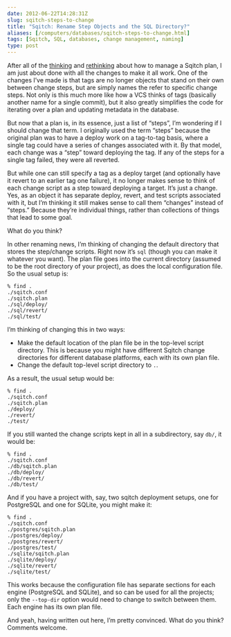 ```yaml
--- 
date: 2012-06-22T14:28:31Z
slug: sqitch-steps-to-change
title: "Sqitch: Rename Step Objects and the SQL Directory?"
aliases: [/computers/databases/sqitch-steps-to-change.html]
tags: [Sqitch, SQL, databases, change management, naming]
type: post
---
```


After all of the [thinking] and [rethinking] about how to manage a Sqitch plan,
I am just about done with all the changes to make it all work. One of the
changes I’ve made is that tags are no longer objects that stand on their own
between change steps, but are simply names the refer to specific change steps.
Not only is this much more like how a VCS thinks of tags (basically another name
for a single commit), but it also greatly simplifies the code for iterating over
a plan and updating metadata in the database.

But now that a plan is, in its essence, just a list of “steps”, I’m wondering if
I should change that term. I originally used the term “steps” because the
original plan was to have a deploy work on a tag-to-tag basis, where a single
tag could have a series of changes associated with it. By that model, each
change was a “step” toward deploying the tag. If any of the steps for a single
tag failed, they were all reverted.

But while one can still specify a tag as a deploy target (and optionally have it
revert to an earlier tag one failure), it no longer makes sense to think of each
change script as a step toward deploying a target. It’s just a change. Yes, as
an object it has separate deploy, revert, and test scripts associated with it,
but I’m thinking it still makes sense to call them “changes” instead of “steps.”
Because they’re individual things, rather than collections of things that lead
to some goal.

What do you think?

In other renaming news, I’m thinking of changing the default directory that
stores the step/change scripts. Right now it’s `sql` (though you can make it
whatever you want). The plan file goes into the current directory (assumed to be
the root directory of your project), as does the local configuration file. So
the usual setup is:

    % find .
    ./sqitch.conf
    ./sqitch.plan
    ./sql/deploy/
    ./sql/revert/
    ./sql/test/

I’m thinking of changing this in two ways:

-   Make the default location of the plan file be in the top-level script
    directory. This is because you might have different Sqitch change
    directories for different database platforms, each with its own plan file.
-   Change the default top-level script directory to `.`.

As a result, the usual setup would be:

    % find .
    ./sqitch.conf
    ./sqitch.plan
    ./deploy/
    ./revert/
    ./test/

If you still wanted the change scripts kept in all in a subdirectory, say `db/`,
it would be:

    % find .
    ./sqitch.conf
    ./db/sqitch.plan
    ./db/deploy/
    ./db/revert/
    ./db/test/

And if you have a project with, say, two sqitch deployment setups, one for
PostgreSQL and one for SQLite, you might make it:

    % find .
    ./sqitch.conf
    ./postgres/sqitch.plan
    ./postgres/deploy/
    ./postgres/revert/
    ./postgres/test/
    ./sqlite/sqitch.plan
    ./sqlite/deploy/
    ./sqlite/revert/
    ./sqlite/test/

This works because the configuration file has separate sections for each engine
(PostgreSQL and SQLite), and so can be used for all the projects; only the
`--top-dir` option would need to change to switch between them. Each engine has
its own plan file.

And yeah, having written out here, I’m pretty convinced. What do you think?
Comments welcome.

  [thinking]: /computers/databases/evolving-sqitch-plan.html
  [rethinking]: /computers/databases/sqitch-vcs-again.html
